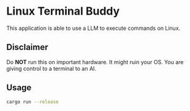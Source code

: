 # Linux Terminal Buddy

This application is able to use a LLM to execute commands on Linux.

## Disclaimer

Do **NOT** run this on important hardware. It might ruin your OS. You are giving
control to a terminal to an AI.

## Usage

```bash
cargo run --release
```
